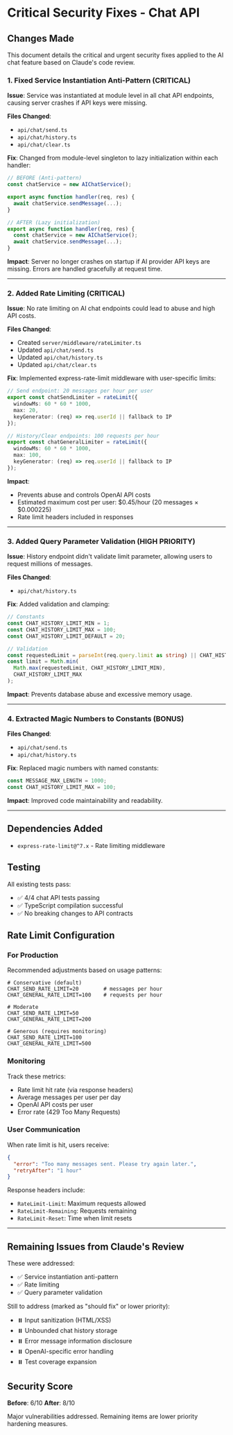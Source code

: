 # Critical Security Fixes - Chat API

## Changes Made

This document details the critical and urgent security fixes applied to the AI chat feature based on Claude's code review.

### 1. Fixed Service Instantiation Anti-Pattern (CRITICAL)

**Issue**: Service was instantiated at module level in all chat API endpoints, causing server crashes if API keys were missing.

**Files Changed**:
- `api/chat/send.ts`
- `api/chat/history.ts`
- `api/chat/clear.ts`

**Fix**: Changed from module-level singleton to lazy initialization within each handler:

```typescript
// BEFORE (Anti-pattern)
const chatService = new AIChatService();

export async function handler(req, res) {
  await chatService.sendMessage(...);
}

// AFTER (Lazy initialization)
export async function handler(req, res) {
  const chatService = new AIChatService();
  await chatService.sendMessage(...);
}
```

**Impact**: Server no longer crashes on startup if AI provider API keys are missing. Errors are handled gracefully at request time.

---

### 2. Added Rate Limiting (CRITICAL)

**Issue**: No rate limiting on AI chat endpoints could lead to abuse and high API costs.

**Files Changed**:
- Created `server/middleware/rateLimiter.ts`
- Updated `api/chat/send.ts`
- Updated `api/chat/history.ts`
- Updated `api/chat/clear.ts`

**Fix**: Implemented express-rate-limit middleware with user-specific limits:

```typescript
// Send endpoint: 20 messages per hour per user
export const chatSendLimiter = rateLimit({
  windowMs: 60 * 60 * 1000,
  max: 20,
  keyGenerator: (req) => req.userId || fallback to IP
});

// History/Clear endpoints: 100 requests per hour
export const chatGeneralLimiter = rateLimit({
  windowMs: 60 * 60 * 1000,
  max: 100,
  keyGenerator: (req) => req.userId || fallback to IP
});
```

**Impact**: 
- Prevents abuse and controls OpenAI API costs
- Estimated maximum cost per user: $0.45/hour (20 messages × $0.000225)
- Rate limit headers included in responses

---

### 3. Added Query Parameter Validation (HIGH PRIORITY)

**Issue**: History endpoint didn't validate limit parameter, allowing users to request millions of messages.

**Files Changed**:
- `api/chat/history.ts`

**Fix**: Added validation and clamping:

```typescript
// Constants
const CHAT_HISTORY_LIMIT_MIN = 1;
const CHAT_HISTORY_LIMIT_MAX = 100;
const CHAT_HISTORY_LIMIT_DEFAULT = 20;

// Validation
const requestedLimit = parseInt(req.query.limit as string) || CHAT_HISTORY_LIMIT_DEFAULT;
const limit = Math.min(
  Math.max(requestedLimit, CHAT_HISTORY_LIMIT_MIN),
  CHAT_HISTORY_LIMIT_MAX
);
```

**Impact**: Prevents database abuse and excessive memory usage.

---

### 4. Extracted Magic Numbers to Constants (BONUS)

**Files Changed**:
- `api/chat/send.ts`
- `api/chat/history.ts`

**Fix**: Replaced magic numbers with named constants:

```typescript
const MESSAGE_MAX_LENGTH = 1000;
const CHAT_HISTORY_LIMIT_MAX = 100;
```

**Impact**: Improved code maintainability and readability.

---

## Dependencies Added

- `express-rate-limit@^7.x` - Rate limiting middleware

## Testing

All existing tests pass:
- ✅ 4/4 chat API tests passing
- ✅ TypeScript compilation successful
- ✅ No breaking changes to API contracts

## Rate Limit Configuration

### For Production

Recommended adjustments based on usage patterns:

```env
# Conservative (default)
CHAT_SEND_RATE_LIMIT=20        # messages per hour
CHAT_GENERAL_RATE_LIMIT=100    # requests per hour

# Moderate
CHAT_SEND_RATE_LIMIT=50
CHAT_GENERAL_RATE_LIMIT=200

# Generous (requires monitoring)
CHAT_SEND_RATE_LIMIT=100
CHAT_GENERAL_RATE_LIMIT=500
```

### Monitoring

Track these metrics:
- Rate limit hit rate (via response headers)
- Average messages per user per day
- OpenAI API costs per user
- Error rate (429 Too Many Requests)

### User Communication

When rate limit is hit, users receive:
```json
{
  "error": "Too many messages sent. Please try again later.",
  "retryAfter": "1 hour"
}
```

Response headers include:
- `RateLimit-Limit`: Maximum requests allowed
- `RateLimit-Remaining`: Requests remaining
- `RateLimit-Reset`: Time when limit resets

---

## Remaining Issues from Claude's Review

These were addressed:
- ✅ Service instantiation anti-pattern
- ✅ Rate limiting
- ✅ Query parameter validation

Still to address (marked as "should fix" or lower priority):
- ⏸️ Input sanitization (HTML/XSS)
- ⏸️ Unbounded chat history storage
- ⏸️ Error message information disclosure
- ⏸️ OpenAI-specific error handling
- ⏸️ Test coverage expansion

## Security Score

**Before**: 6/10
**After**: 8/10

Major vulnerabilities addressed. Remaining items are lower priority hardening measures.

